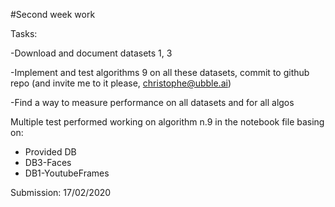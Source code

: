#Second week work

Tasks:

-Download and document datasets 1, 3

-Implement and test algorithms 9 on all these datasets, commit to github repo (and invite me to it please, christophe@ubble.ai)

-Find a way to measure performance on all datasets and for all algos


Multiple test performed working on algorithm n.9 in the notebook file basing on:
- Provided DB
- DB3-Faces
- DB1-YoutubeFrames



Submission: 17/02/2020
